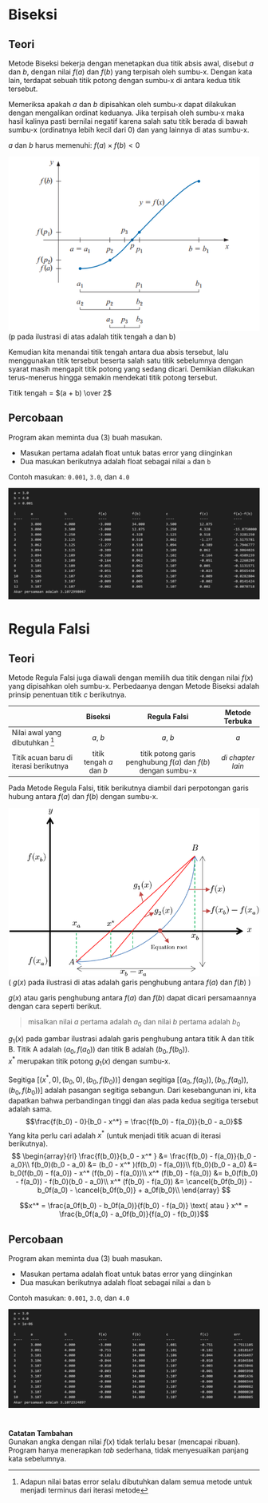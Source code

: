 # Biseksi
## Teori
Metode Biseksi bekerja dengan menetapkan dua titik absis awal, disebut $a$ dan $b$, dengan nilai $f(a)$ dan $f(b)$ yang terpisah oleh sumbu-x. Dengan kata lain, terdapat sebuah titik potong dengan sumbu-x di antara kedua titik tersebut.

Memeriksa apakah $a$ dan $b$ dipisahkan oleh sumbu-x dapat dilakukan dengan mengalikan ordinat keduanya. Jika terpisah oleh sumbu-x maka hasil kalinya pasti bernilai negatif karena salah satu titik berada di bawah sumbu-x (ordinatnya lebih kecil dari 0) dan yang lainnya di atas sumbu-x.

$a$ dan $b$ harus memenuhi: $f(a) \times f(b) < 0$

![Ilustrasi metode biseksi](../../assets/akar_non_linier/biseksi_ilustrasi.png)
(p pada ilustrasi di atas adalah titik tengah a dan b)

Kemudian kita menandai titik tengah antara dua absis tersebut, lalu menggunakan titik tersebut beserta salah satu titik sebelumnya dengan syarat masih mengapit titik potong yang sedang dicari. Demikian dilakukan terus-menerus hingga semakin mendekati titik potong tersebut.

Titik tengah = $(a + b) \over 2$

## Percobaan
Program akan meminta dua (3) buah masukan.
- Masukan pertama adalah float untuk batas error yang diinginkan
- Dua masukan berikutnya adalah float sebagai nilai `a` dan `b`

Contoh masukan: `0.001`, `3.0`, dan `4.0`

![Tampilan hasil dari pemanggilan function biseksi](../../assets/akar_non_linier/biseksi.png)

# Regula Falsi
## Teori

Metode Regula Falsi juga diawali dengan memilih dua titik dengan nilai $f(x)$ yang dipisahkan oleh sumbu-x. Perbedaanya dengan Metode Biseksi adalah prinsip penentuan titik $c$ berikutnya.

|  | Biseksi | Regula Falsi | Metode Terbuka |
| --- | :---: | :---: | :---: |
| Nilai awal yang dibutuhkan [^1] | $a$, $b$ | $a$, $b$ | $a$ |
| Titik acuan baru di iterasi berikutnya | titik tengah $a$ dan $b$ | titik potong garis penghubung $f(a)$ dan $f(b)$ dengan sumbu-x | *di chapter lain* |

[^1]: Adapun nilai batas error selalu dibutuhkan dalam semua metode untuk menjadi terminus dari iterasi metode

Pada Metode Regula Falsi, titik berikutnya diambil dari perpotongan garis hubung antara $f(a)$ dan $f(b)$ dengan sumbu-x.

![Ilustrasi metode regula falsi](../../assets/akar_non_linier/regula_falsi_ilustrasi.png)
( $g(x)$ pada ilustrasi di atas adalah garis penghubung antara $f(a)$ dan $f(b)$ )

$g(x)$ atau garis penghubung antara $f(a)$ dan $f(b)$ dapat dicari persamaannya dengan cara seperti berikut.
> misalkan nilai $a$ pertama adalah $a_0$ dan nilai $b$ pertama adalah $b_0$

$g_1(x)$ pada gambar ilustrasi adalah garis penghubung antara titik A dan titik B. Titik A adalah $(a_0, f(a_0))$ dan titik B adalah $(b_0, f(b_0))$.
<br>
$x^*$ merupakan titik potong $g_1(x)$ dengan sumbu-x.

Segitiga $[(x^*,0), (b_0, 0), (b_0, f(b_0))]$ dengan segitiga $[(a_0,f(a_0)), (b_0, f(a_0)), (b_0, f(b_0))]$ adalah pasangan segitiga sebangun. Dari kesebangunan ini, kita dapatkan bahwa perbandingan tinggi dan alas pada kedua segitiga tersebut adalah sama.
$$\frac{f(b_0) - 0}{b_0 - x^*} = \frac{f(b_0) - f(a_0)}{b_0 - a_0}$$
Yang kita perlu cari adalah $x^*$ (untuk menjadi titik acuan di iterasi berikutnya).
$$
\begin{array}{rl}
\frac{f(b_0)}{b_0 - x^* } &= \frac{f(b_0) - f(a_0)}{b_0 - a_0}\\
f(b_0)(b_0 - a_0) &= (b_0 - x^* )(f(b_0) - f(a_0))\\
f(b_0)(b_0 - a_0) &= b_0(f(b_0) - f(a_0)) - x^* (f(b_0) - f(a_0))\\
x^* (f(b_0) - f(a_0)) &= b_0(f(b_0) - f(a_0)) - f(b_0)(b_0 - a_0)\\
x^* (f(b_0) - f(a_0)) &= \cancel{b_0f(b_0)} - b_0f(a_0) - \cancel{b_0f(b_0)} + a_0f(b_0)\\
\end{array}
$$

$$x^* = \frac{a_0f(b_0) - b_0f(a_0)}{f(b_0) - f(a_0)} \text{ atau } x^* = \frac{b_0f(a_0) - a_0f(b_0)}{f(a_0) - f(b_0)}$$

## Percobaan

Program akan meminta dua (3) buah masukan.
- Masukan pertama adalah float untuk batas error yang diinginkan
- Dua masukan berikutnya adalah float sebagai nilai `a` dan `b`

Contoh masukan: `0.001`, `3.0`, dan `4.0`

![Tampilan hasil dari pemanggilan function biseksi](../../assets/akar_non_linier/regula_falsi.png)

#
**Catatan Tambahan**<br>
Gunakan angka dengan nilai $f(x)$ tidak terlalu besar (mencapai ribuan). Program hanya menerapkan *tab* sederhana, tidak menyesuaikan panjang kata sebelumnya.
